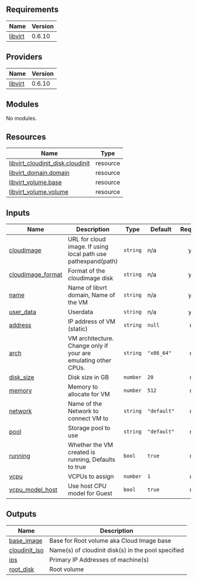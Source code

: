 <!-- BEGIN_TF_DOCS -->

## Requirements

| Name | Version |
|------|---------|
| <a name="requirement_libvirt"></a> [libvirt](#requirement\_libvirt) | 0.6.10 |

## Providers

| Name | Version |
|------|---------|
| <a name="provider_libvirt"></a> [libvirt](#provider\_libvirt) | 0.6.10 |

## Modules

No modules.

## Resources

| Name | Type |
|------|------|
| [libvirt_cloudinit_disk.cloudinit](https://registry.terraform.io/providers/dmacvicar/libvirt/0.6.10/docs/resources/cloudinit_disk) | resource |
| [libvirt_domain.domain](https://registry.terraform.io/providers/dmacvicar/libvirt/0.6.10/docs/resources/domain) | resource |
| [libvirt_volume.base](https://registry.terraform.io/providers/dmacvicar/libvirt/0.6.10/docs/resources/volume) | resource |
| [libvirt_volume.volume](https://registry.terraform.io/providers/dmacvicar/libvirt/0.6.10/docs/resources/volume) | resource |

## Inputs

| Name | Description | Type | Default | Required |
|------|-------------|------|---------|:--------:|
| <a name="input_cloudimage"></a> [cloudimage](#input\_cloudimage) | URL for cloud image. If using local path use pathexpand(path) | `string` | n/a | yes |
| <a name="input_cloudimage_format"></a> [cloudimage\_format](#input\_cloudimage\_format) | Format of the cloudimage disk | `string` | n/a | yes |
| <a name="input_name"></a> [name](#input\_name) | Name of libvrt domain, Name of the VM | `string` | n/a | yes |
| <a name="input_user_data"></a> [user\_data](#input\_user\_data) | Userdata | `string` | n/a | yes |
| <a name="input_address"></a> [address](#input\_address) | IP address of VM (static) | `string` | `null` | no |
| <a name="input_arch"></a> [arch](#input\_arch) | VM architecture. Change only if your are emulating other CPUs. | `string` | `"x86_64"` | no |
| <a name="input_disk_size"></a> [disk\_size](#input\_disk\_size) | Disk size in GB | `number` | `20` | no |
| <a name="input_memory"></a> [memory](#input\_memory) | Memory to allocate for VM | `number` | `512` | no |
| <a name="input_network"></a> [network](#input\_network) | Name of the Network to connect VM to | `string` | `"default"` | no |
| <a name="input_pool"></a> [pool](#input\_pool) | Storage pool to use | `string` | `"default"` | no |
| <a name="input_running"></a> [running](#input\_running) | Whether the VM created is running, Defaults to true | `bool` | `true` | no |
| <a name="input_vcpu"></a> [vcpu](#input\_vcpu) | VCPUs to assign | `number` | `1` | no |
| <a name="input_vcpu_model_host"></a> [vcpu\_model\_host](#input\_vcpu\_model\_host) | Use host CPU model for Guest | `bool` | `true` | no |

## Outputs

| Name | Description |
|------|-------------|
| <a name="output_base_image"></a> [base\_image](#output\_base\_image) | Base for Root volume aka Cloud Image base |
| <a name="output_cloudinit_iso"></a> [cloudinit\_iso](#output\_cloudinit\_iso) | Name(s) of cloudinit disk(s) in the pool specified |
| <a name="output_ips"></a> [ips](#output\_ips) | Primary IP Addresses of machine(s) |
| <a name="output_root_disk"></a> [root\_disk](#output\_root\_disk) | Root volume |

<!-- END_TF_DOCS -->
